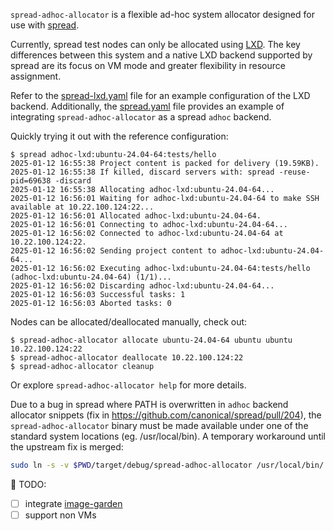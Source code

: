 `spread-adhoc-allocator` is a flexible ad-hoc system allocator designed for use
with [spread](https://github.com/canonical/spread).

Currently, spread test nodes can only be allocated using
[LXD](https://github.com/canonical/lxd). The key differences between this system
and a native LXD backend supported by spread are its focus on VM mode and
greater flexibility in resource assignment.

Refer to the [spread-lxd.yaml](./spread-lxd.yaml) file for an
example configuration of the LXD backend. Additionally, the
[spread.yaml](./spread.yaml) file provides an example of integrating
`spread-adhoc-allocator` as a spread `adhoc` backend.

Quickly trying it out with the reference configuration:

```text
$ spread adhoc-lxd:ubuntu-24.04-64:tests/hello
2025-01-12 16:55:38 Project content is packed for delivery (19.59KB).
2025-01-12 16:55:38 If killed, discard servers with: spread -reuse-pid=69638 -discard
2025-01-12 16:55:38 Allocating adhoc-lxd:ubuntu-24.04-64...
2025-01-12 16:56:01 Waiting for adhoc-lxd:ubuntu-24.04-64 to make SSH available at 10.22.100.124:22...
2025-01-12 16:56:01 Allocated adhoc-lxd:ubuntu-24.04-64.
2025-01-12 16:56:01 Connecting to adhoc-lxd:ubuntu-24.04-64...
2025-01-12 16:56:02 Connected to adhoc-lxd:ubuntu-24.04-64 at 10.22.100.124:22.
2025-01-12 16:56:02 Sending project content to adhoc-lxd:ubuntu-24.04-64...
2025-01-12 16:56:02 Executing adhoc-lxd:ubuntu-24.04-64:tests/hello (adhoc-lxd:ubuntu-24.04-64) (1/1)...
2025-01-12 16:56:02 Discarding adhoc-lxd:ubuntu-24.04-64...
2025-01-12 16:56:03 Successful tasks: 1
2025-01-12 16:56:03 Aborted tasks: 0
```

Nodes can be allocated/deallocated manually, check out:

``` text
$ spread-adhoc-allocator allocate ubuntu-24.04-64 ubuntu ubuntu
10.22.100.124:22
$ spread-adhoc-allocator deallocate 10.22.100.124:22
$ spread-adhoc-allocator cleanup
```

Or explore `spread-adhoc-allocator help` for more details.

Due to a bug in spread where PATH is overwritten in `adhoc` backend allocator
snippets (fix in https://github.com/canonical/spread/pull/204), the
`spread-adhoc-allocator` binary must be made available under one of the standard
system locations (eg. /usr/local/bin). A temporary workaround until the upstream
fix is merged:

``` sh
sudo ln -s -v $PWD/target/debug/spread-adhoc-allocator /usr/local/bin/
```

🚧 TODO:
 - [ ] integrate [image-garden](https://gitlab.com/zygoon/image-garden)
 - [ ] support non VMs
